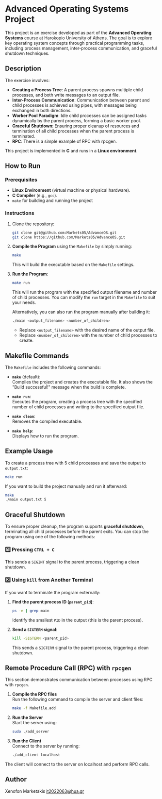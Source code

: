 # Advanced Operating Systems Project  

This project is an exercise developed as part of the **Advanced Operating Systems** course at Harokopio University of Athens. The goal is to explore key operating system concepts through practical programming tasks, including process management, inter-process communication, and graceful shutdown techniques.  

## Description  
The exercise involves:  
- **Creating a Process Tree**: A parent process spawns multiple child processes, and both write messages to an output file.  
- **Inter-Process Communication**: Communication between parent and child processes is achieved using pipes, with messages being exchanged in both directions.  
- **Worker Pool Paradigm**: Idle child processes can be assigned tasks dynamically by the parent process, forming a basic worker pool.  
- **Graceful Shutdown**: Ensuring proper cleanup of resources and termination of all child processes when the parent process is terminated.
- **RPC**: There is a simple example of RPC with rpcgen. 

This project is implemented in **C** and runs in a **Linux environment**.  

## How to Run  

### Prerequisites  
- **Linux Environment** (virtual machine or physical hardware).  
- **C Compiler** (e.g., `gcc`).
- `make` for building and running the project  

### Instructions  

1. Clone the repository:  
   ```bash  
   git clone git@github.com:Markets05/AdvanceOS.git
   git clone https://github.com/Markets05/AdvanceOS.git
   ```
   
2. **Compile the Program** using the `Makefile` by simply running:  
   ```bash  
   make  
   ```  
   This will build the executable based on the `Makefile` settings.

3. **Run the Program**:  
   ```bash  
   make run
   ```  
   This will run the program with the specified output filename and number of child processes. You can modify the `run` target in the `Makefile` to suit your needs.  
   
   Alternatively, you can also run the program manually after building it:
   ```bash  
   ./main <output_filename> <number_of_children>  
   ```  
   - Replace `<output_filename>` with the desired name of the output file.  
   - Replace `<number_of_children>` with the number of child processes to create.

## Makefile Commands  
The `Makefile` includes the following commands:

- **`make`** (default):  
  Compiles the project and creates the executable file. It also shows the "Build successful!" message when the build is complete.

- **`make run`**:  
  Executes the program, creating a process tree with the specified number of child processes and writing to the specified output file.

- **`make clean`**:  
  Removes the compiled executable.

- **`make help`**:  
  Displays how to run the program.

## Example Usage  

To create a process tree with 5 child processes and save the output to `output.txt`:  
```bash  
make run  
```

If you want to build the project manually and run it afterward:
```bash  
make  
./main output.txt 5  
```

## Graceful Shutdown  

To ensure proper cleanup, the program supports **graceful shutdown**, terminating all child processes before the parent exits. You can stop the program using one of the following methods:  

### 1️⃣ Pressing `CTRL + C`  
This sends a `SIGINT` signal to the parent process, triggering a clean shutdown.  

### 2️⃣ Using `kill` from Another Terminal  
If you want to terminate the program externally:  

1. **Find the parent process ID (`parent_pid`)**:  
   ```bash
   ps -e | grep main
   ```  
   Identify the smallest `PID` in the output (this is the parent process).  

2. **Send a `SIGTERM` signal**:  
   ```bash
   kill -SIGTERM <parent_pid>
   ```  
   This sends a `SIGTERM` signal to the parent process, triggering a clean shutdown. 

## Remote Procedure Call (RPC) with `rpcgen`

This section demonstrates communication between processes using RPC with `rpcgen`.

1. **Compile the RPC files**  
   Run the following command to compile the server and client files:
   ```bash
   make -f Makefile.add
   ```

2. **Run the Server**  
   Start the server using:
   ```bash
   sudo ./add_server
   ```

3. **Run the Client**  
   Connect to the server by running:
   ```bash
   ./add_client localhost
   ```
The client will connect to the server on localhost and perform RPC calls.

## Author  
Xenofon Marketakis it2022063@hua.gr
